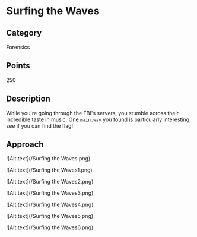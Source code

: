 # Surfing the Waves

## Category 
Forensics

## Points
250

## Description
While you're going through the FBI's servers, you stumble across their incredible taste in music. One `main.wav` you found is particularly interesting,
see if you can find the flag!

## Approach

![Alt text](/Surfing the Waves.png)

![Alt text](/Surfing the Waves1.png)

![Alt text](/Surfing the Waves2.png)

![Alt text](/Surfing the Waves3.png)

![Alt text](/Surfing the Waves4.png)

![Alt text](/Surfing the Waves5.png)

![Alt text](/Surfing the Waves6.png)






